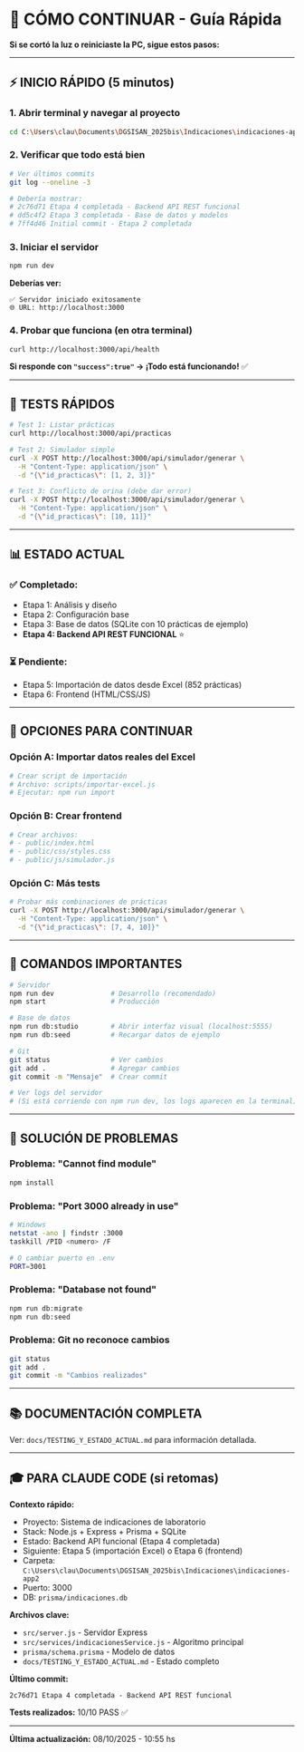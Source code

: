 # 🚀 CÓMO CONTINUAR - Guía Rápida

**Si se cortó la luz o reiniciaste la PC, sigue estos pasos:**

---

## ⚡ INICIO RÁPIDO (5 minutos)

### 1. Abrir terminal y navegar al proyecto

```bash
cd C:\Users\clau\Documents\DGSISAN_2025bis\Indicaciones\indicaciones-app2
```

### 2. Verificar que todo está bien

```bash
# Ver últimos commits
git log --oneline -3

# Debería mostrar:
# 2c76d71 Etapa 4 completada - Backend API REST funcional
# dd5c4f2 Etapa 3 completada - Base de datos y modelos
# 7ff4d46 Initial commit - Etapa 2 completada
```

### 3. Iniciar el servidor

```bash
npm run dev
```

**Deberías ver:**
```
✅ Servidor iniciado exitosamente
🌐 URL: http://localhost:3000
```

### 4. Probar que funciona (en otra terminal)

```bash
curl http://localhost:3000/api/health
```

**Si responde con `"success":true"` → ¡Todo está funcionando!** ✅

---

## 🧪 TESTS RÁPIDOS

```bash
# Test 1: Listar prácticas
curl http://localhost:3000/api/practicas

# Test 2: Simulador simple
curl -X POST http://localhost:3000/api/simulador/generar \
  -H "Content-Type: application/json" \
  -d "{\"id_practicas\": [1, 2, 3]}"

# Test 3: Conflicto de orina (debe dar error)
curl -X POST http://localhost:3000/api/simulador/generar \
  -H "Content-Type: application/json" \
  -d "{\"id_practicas\": [10, 11]}"
```

---

## 📊 ESTADO ACTUAL

### ✅ Completado:
- Etapa 1: Análisis y diseño
- Etapa 2: Configuración base
- Etapa 3: Base de datos (SQLite con 10 prácticas de ejemplo)
- **Etapa 4: Backend API REST FUNCIONAL** ⭐

### ⏳ Pendiente:
- Etapa 5: Importación de datos desde Excel (852 prácticas)
- Etapa 6: Frontend (HTML/CSS/JS)

---

## 🎯 OPCIONES PARA CONTINUAR

### Opción A: Importar datos reales del Excel
```bash
# Crear script de importación
# Archivo: scripts/importar-excel.js
# Ejecutar: npm run import
```

### Opción B: Crear frontend
```bash
# Crear archivos:
# - public/index.html
# - public/css/styles.css
# - public/js/simulador.js
```

### Opción C: Más tests
```bash
# Probar más combinaciones de prácticas
curl -X POST http://localhost:3000/api/simulador/generar \
  -H "Content-Type: application/json" \
  -d "{\"id_practicas\": [7, 4, 10]}"
```

---

## 📝 COMANDOS IMPORTANTES

```bash
# Servidor
npm run dev              # Desarrollo (recomendado)
npm start                # Producción

# Base de datos
npm run db:studio        # Abrir interfaz visual (localhost:5555)
npm run db:seed          # Recargar datos de ejemplo

# Git
git status               # Ver cambios
git add .                # Agregar cambios
git commit -m "Mensaje"  # Crear commit

# Ver logs del servidor
# (Si está corriendo con npm run dev, los logs aparecen en la terminal)
```

---

## 🐛 SOLUCIÓN DE PROBLEMAS

### Problema: "Cannot find module"
```bash
npm install
```

### Problema: "Port 3000 already in use"
```bash
# Windows
netstat -ano | findstr :3000
taskkill /PID <numero> /F

# O cambiar puerto en .env
PORT=3001
```

### Problema: "Database not found"
```bash
npm run db:migrate
npm run db:seed
```

### Problema: Git no reconoce cambios
```bash
git status
git add .
git commit -m "Cambios realizados"
```

---

## 📚 DOCUMENTACIÓN COMPLETA

Ver: `docs/TESTING_Y_ESTADO_ACTUAL.md` para información detallada.

---

## 🎓 PARA CLAUDE CODE (si retomas)

**Contexto rápido:**
- Proyecto: Sistema de indicaciones de laboratorio
- Stack: Node.js + Express + Prisma + SQLite
- Estado: Backend API funcional (Etapa 4 completada)
- Siguiente: Etapa 5 (importación Excel) o Etapa 6 (frontend)
- Carpeta: `C:\Users\clau\Documents\DGSISAN_2025bis\Indicaciones\indicaciones-app2`
- Puerto: 3000
- DB: `prisma/indicaciones.db`

**Archivos clave:**
- `src/server.js` - Servidor Express
- `src/services/indicacionesService.js` - Algoritmo principal
- `prisma/schema.prisma` - Modelo de datos
- `docs/TESTING_Y_ESTADO_ACTUAL.md` - Estado completo

**Último commit:**
```
2c76d71 Etapa 4 completada - Backend API REST funcional
```

**Tests realizados:** 10/10 PASS ✅

---

**Última actualización:** 08/10/2025 - 10:55 hs

